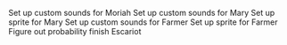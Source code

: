 Set up custom sounds for Moriah
Set up custom sounds for Mary
    Set up sprite for Mary
Set up custom sounds for Farmer
    Set up sprite for Farmer
    Figure out probability
finish Escariot
